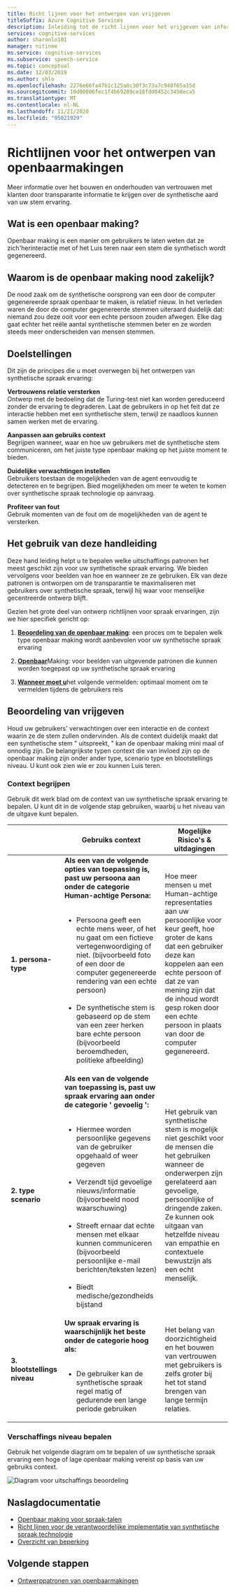 ```yaml
---
title: Richt lijnen voor het ontwerpen van vrijgeven
titleSuffix: Azure Cognitive Services
description: Inleiding tot de richt lijnen voor het vrijgeven van informatie en het beoordelen van het niveau van de publicatie
services: cognitive-services
author: sharonlo101
manager: nitinme
ms.service: cognitive-services
ms.subservice: speech-service
ms.topic: conceptual
ms.date: 12/03/2019
ms.author: shlo
ms.openlocfilehash: 2276e66fa47b1c125a8c30f3c73a7c948f65a35d
ms.sourcegitcommit: 10d00006fec1f4b69289ce18fdd0452c3458eca5
ms.translationtype: MT
ms.contentlocale: nl-NL
ms.lasthandoff: 11/21/2020
ms.locfileid: "95021929"
---
```

# <a name="disclosure-design-guidelines"></a>Richtlijnen voor het ontwerpen van openbaarmakingen
Meer informatie over het bouwen en onderhouden van vertrouwen met klanten door transparante informatie te krijgen over de synthetische aard van uw stem ervaring.

## <a name="what-is-disclosure"></a>Wat is een openbaar making?

Openbaar making is een manier om gebruikers te laten weten dat ze zich&#39;herinteractie met of het Luis teren naar een stem die synthetisch wordt gegenereerd.

## <a name="why-is-disclosure-necessary"></a>Waarom is de openbaar making nood zakelijk?

De nood zaak om de synthetische oorsprong van een door de computer gegenereerde spraak openbaar te maken, is relatief nieuw. In het verleden waren de door de computer gegenereerde stemmen uiteraard duidelijk dat: niemand zou deze ooit voor een echte persoon zouden afwegen. Elke dag gaat echter het reële aantal synthetische stemmen beter en ze worden steeds meer onderscheiden van mensen stemmen.

## <a name="goals"></a>Doelstellingen
Dit zijn de principes die u moet overwegen bij het ontwerpen van synthetische spraak ervaring:

**Vertrouwens relatie versterken**
<br>Ontwerp met de bedoeling dat de Turing-test niet kan worden gereduceerd zonder de ervaring te degraderen. Laat de gebruikers in op het feit dat ze interactie hebben met een synthetische stem, terwijl ze naadloos kunnen samen werken met de ervaring.

**Aanpassen aan gebruiks context**
<br>Begrijpen wanneer, waar en hoe uw gebruikers met de synthetische stem communiceren, om het juiste type openbaar making op het juiste moment te bieden.

**Duidelijke verwachtingen instellen**
<br>Gebruikers toestaan de mogelijkheden van de agent eenvoudig te detecteren en te begrijpen. Bied mogelijkheden om meer te weten te komen over synthetische spraak technologie op aanvraag.

**Profiteer van fout**
<br>Gebruik momenten van de fout om de mogelijkheden van de agent te versterken.

## <a name="how-to-use-this-guide"></a>Het gebruik van deze handleiding

Deze hand leiding helpt u te bepalen welke uitschaffings patronen het meest geschikt zijn voor uw synthetische spraak ervaring. We bieden vervolgens voor beelden van hoe en wanneer ze ze gebruiken. Elk van deze patronen is ontworpen om de transparantie te maximaliseren met gebruikers over synthetische spraak, terwijl hij waar voor menselijke gecentreerde ontwerp blijft.

Gezien het grote deel van ontwerp richtlijnen voor spraak ervaringen, zijn we hier specifiek gericht op:

1. [**Beoordeling van de openbaar making**](#disclosure-assessment): een proces om te bepalen welk type openbaar making wordt aanbevolen voor uw synthetische spraak ervaring

2. [**Openbaar**](concepts-disclosure-patterns.md)Making: voor beelden van uitgevende patronen die kunnen worden toegepast op uw synthetische spraak ervaring

3. [**Wanneer moet u**](concepts-disclosure-patterns.md#when-to-disclose)het volgende vermelden: optimaal moment om te vermelden tijdens de gebruikers reis

## <a name="disclosure-assessment"></a>Beoordeling van vrijgeven
Houd uw gebruikers&#39; verwachtingen over een interactie en de context waarin ze de stem zullen ondervinden. Als de context duidelijk maakt dat een synthetische stem &quot; uitspreekt, &quot; kan de openbaar making mini maal of onnodig zijn. De belangrijkste typen context die van invloed zijn op de openbaar making zijn onder ander type, scenario type en blootstellings niveau. U kunt ook zien wie er zou kunnen Luis teren.

### <a name="understand-context"></a>Context begrijpen

Gebruik dit werk blad om de context van uw synthetische spraak ervaring te bepalen. U kunt dit in de volgende stap gebruiken, waarbij u het niveau van de uitgave kunt bepalen.

|                                    | Gebruiks context                                                                                                                                                                                                                                                                                                                                                       | Mogelijke Risico's & uitdagingen                                                                                                                                                                                                                                                                                                                                                                       |
|------------------------------------|-----------------------------------------------------------------------------------------------------------------------------------------------------------------------------------------------------------------------------------------------------------------------------------------------------------------------------------------------------------------------|-----------------------------------------------------------------------------------------------------------------------------------------------------------------------------------------------------------------------------------------------------------------------------------------------------------------------------------------------------------------------------------------------------|
| **1. persona-type**               | **Als een van de volgende opties van toepassing is, past uw persoona aan onder de categorie Human-achtige Persona:**<br><br><ul><li> Persoona geeft een echte mens weer, of het nu gaat om een fictieve vertegenwoordiging of niet. (bijvoorbeeld foto of een door de computer gegenereerde rendering van een echte persoon)<br><br><li> De synthetische stem is gebaseerd op de stem van een zeer herken bare echte persoon (bijvoorbeeld beroemdheden, politieke afbeelding) | Hoe meer mensen u met Human-achtige representaties aan uw persoonlijke voor keur geeft, hoe groter de kans dat een gebruiker deze kan koppelen aan een echte persoon of dat ze van mening zijn dat de inhoud wordt gesp roken door een echte persoon in plaats van door de computer gegenereerd. </ul>                                                                                                                                                                      |
| **2. type scenario**            | **Als een van de volgende van toepassing is, past uw spraak ervaring aan onder de categorie ' gevoelig ':**<br><br><ul><li> Hiermee worden persoonlijke gegevens van de gebruiker opgehaald of weer gegeven <br><br> <li> Verzendt tijd gevoelige nieuws/informatie (bijvoorbeeld nood waarschuwing)<br><br><li> Streeft ernaar dat echte mensen met elkaar kunnen communiceren (bijvoorbeeld persoonlijke e-mail berichten/teksten lezen)<br><br> <li> Biedt medische/gezondheids bijstand </ul>            | Het gebruik van synthetische stem is mogelijk niet geschikt voor de mensen die het gebruiken wanneer de onderwerpen zijn gerelateerd aan gevoelige, persoonlijke of dringende zaken. Ze kunnen ook uitgaan van hetzelfde niveau van empathie en contextuele bewustzijn als een echt menselijk. |
| **3. blootstellings niveau** |**Uw spraak ervaring is waarschijnlijk het beste onder de categorie hoog als:** <br><br><ul><li>De gebruiker kan de synthetische spraak regel matig of gedurende een lange periode gebruiken </ul>                                                                                                                                                                             | Het belang van doorzichtigheid en het bouwen van vertrouwen met gebruikers is zelfs groter bij het tot stand brengen van lange termijn relaties.                                                                                                                                                                                                                                                                      |

### <a name="determine-disclosure-level"></a>Verschaffings niveau bepalen

Gebruik het volgende diagram om te bepalen of uw synthetische spraak ervaring een hoge of lage openbaar making vereist op basis van uw gebruiks context.

  ![Diagram voor uitschaffings beoordeling](media/responsible-ai/disclosure-guidelines/flowchart.png)

## <a name="reference-docs"></a>Naslagdocumentatie

* [Openbaar making voor spraak-talen](/legal/cognitive-services/speech-service/disclosure-voice-talent)
* [Richt lijnen voor de verantwoordelijke implementatie van synthetische spraak technologie](concepts-guidelines-responsible-deployment-synthetic.md)
* [Overzicht van beperking](concepts-gating-overview.md)

## <a name="next-steps"></a>Volgende stappen

* [Ontwerppatronen van openbaarmakingen](concepts-disclosure-patterns.md)